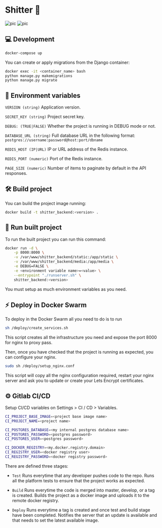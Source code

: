 # Shitter :poop:

![pic](https://gitlab.com/pablo-moreno/shitter-back/badges/master/coverage.svg)
![pic](https://gitlab.com/pablo-moreno/shitter-back/badges/master/pipeline.svg)

## :computer: Development

```sh
docker-compose up
```

You can create or apply migrations from the Django container:

```sh
docker exec -it <container_name> bash
python manage.py makemigrations
python manage.py migrate
```

## :cactus: Environment variables

`VERSION (string)` Application version.

`SECRET_KEY (string)` Project secret key.

`DEBUG: (TRUE|FALSE)` Whether the project is running in DEBUG mode or not. 

`DATABASE_URL (string)` Full database URL in the following format: `postgres://username:password@host:port/dbname`

`REDIS_HOST (IP|URL)` IP or URL address of the Redis instance.

`REDIS_PORT (numeric)` Port of the Redis instance.

`PAGE_SIZE (numeric)` Number of items to paginate by default in the API responses.

## :hammer_and_wrench: Build project

You can build the project image running:

```sh
docker build -t shitter_backend:<version> .
```

## :rocket: Run built project

To run the built project you can run this command:

```sh
docker run -d \
    -p 8000:8000 \
    -v /var/www/shitter_backend/static:/app/static \
    -v /var/www/shitter_backend/media:/app/media \
    -e DEBUG=FALSE \
    -e <environment variable name>=<value> \
    --entrypoint "./runserver.sh" \
    shitter_backend:<version>
```

You must setup as much environment variables as you need.


## :zap: Deploy in Docker Swarm

To deploy in the Docker Swarm all you need to do is to run 

```sh 
sh /deploy/create_services.sh
```

This script creates all the infrastructure you need and expose the port 8000 for nginx to proxy pass.

Then, once you have checked that the project is running as expected, you can configure your nginx.

```sh
sudo sh /deploy/setup_nginx.conf
```

This script will copy all the nginx configuration required, restart your nginx server 
and ask you to update or create your Lets Encrypt certificates.

## :gear: Gitlab CI/CD

Setup CI/CD variables on Settings > CI / CD > Variables.

```sh
CI_PROJECT_BASE_IMAGE=<project base image name>
CI_PROJECT_NAME=<project name>

CI_POSTGRES_DATABASE=<my internal postgres database name>
CI_POSTGRES_PASSWORD=<postgres password>
CI_POSTGRES_USER=<postgres password>

CI_DOCKER_REGISTRY=<my.docker.registry.domain>
CI_REGISTRY_USER=<docker registry user>
CI_REGISTRY_PASSWORD=<docker registry password>
```

There are defined three stages:

- `Test` Runs everytime that any developer pushes code to the repo. 
Runs all the platform tests to ensure that the project works as expected.

- `Build` Runs everytime the code is merged into master, develop, or a tag is created.
Builds the project as a docker image and uploads it to the remote docker registry.

- `Deploy` Runs everytime a tag is created and once test and build stage have been completed.
Notifies the server that an update is available and that needs to set the latest available image.
